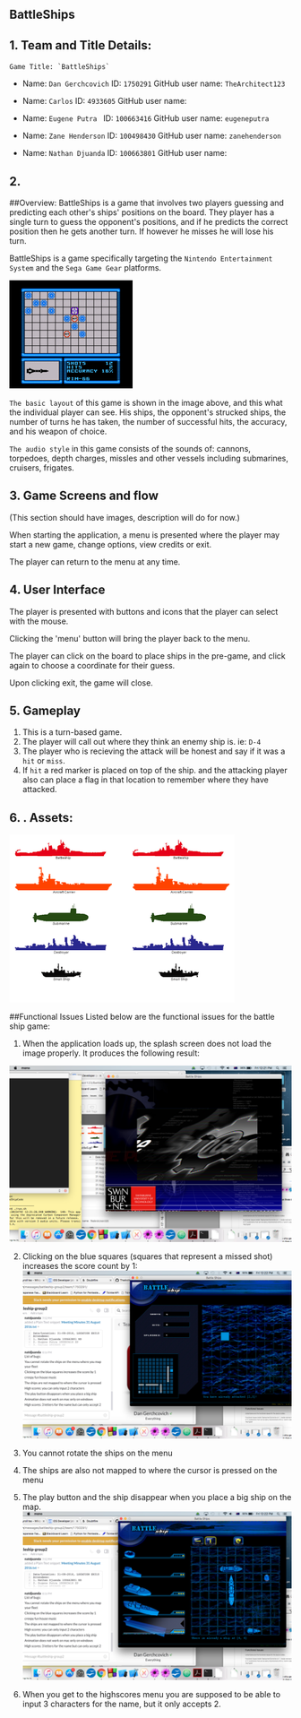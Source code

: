 ## BattleShips

## 1. Team and Title Details:
	Game Title: `BattleShips`

-	Name: `Dan Gerchcovich`
	ID: `1750291`
	GitHub user name: `TheArchitect123`

-   Name: `Carlos`
    ID: `4933605`
    GitHub user name: 

-	Name: `Eugene Putra `
	ID: `100663416`
	GitHub user name: `eugeneputra`

-	Name: `Zane Henderson`
	ID: `100498430`
	GitHub user name: `zanehenderson`

-	Name: `Nathan Djuanda`
    ID: `100663801`
    GitHub user name:


## 2.
##Overview:
BattleShips is a game that involves two players guessing and predicting each other's ships' positions on the board. They player has a single turn to guess the opponent's positions, and if he predicts the correct position then he gets another turn. If however he misses he will lose his turn.

BattleShips is a game specifically targeting the `Nintendo Entertainment System` and the `Sega Game Gear` platforms.

![VisualStyle](BattleShipVideo.gif)

`The basic layout` of this game is shown in the image above, and this what the individual player can see. His ships, the opponent's strucked ships, the number of turns he has taken, the number of successful hits, the accuracy, and his weapon of choice.

`The audio style` in this game consists of the sounds of: cannons, torpedoes, depth charges, missles and other vessels including submarines, cruisers, frigates.

## 3. Game Screens and flow
(This section should have images, description will do for now.)

When starting the application, a menu is presented where the player may start a new game, change options, view credits or exit.

The player can return to the menu at any time.

## 4. User Interface
The player is presented with buttons and icons that the player can select with the mouse.

Clicking the 'menu' button will bring the player back to the menu.

The player can click on the board to place ships in the pre-game, and click again to choose a coordinate for their guess.

Upon clicking exit, the game will close.



## 5. Gameplay
 1. This is a turn-based game.
 2. The player will call out where they think an enemy ship is. ie: `D-4`
 3. The player who is recieving the attack will be honest and say if it was a `hit` or `miss`.
 4. If `hit` a red marker is placed on top of the ship.  and the attacking player also can place a flag in that location to remember where they have attacked.

## 6. . Assets:

![ship sample](battleS.gif)


##Functional Issues 
Listed below are the functional issues for the battle ship game: 
1. When the application loads up, the splash screen does not load the image properly. It produces the following result:

![VisualStyle](ImageShot.png)


2. Clicking on the blue squares (squares that represent a missed shot) increases the score count  by 1:
![VisualStyle](GameScreen.png)


3. You cannot rotate the ships on the menu
4. The ships are also not mapped to where the cursor is pressed on the menu
5. The play button and the ship disappear when you place a big ship on the map. 
![VisualStyle](MainMenu.png)

6. When you get to the highscores menu you are supposed to be able to input 3 characters for the name, but it only accepts 2.


